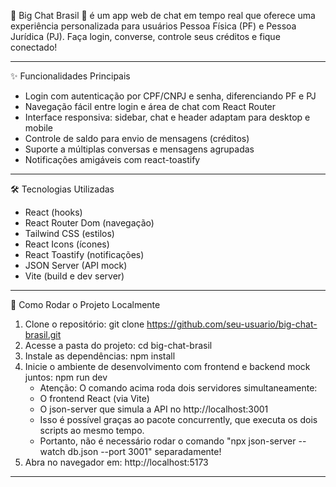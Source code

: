 🚀 Big Chat Brasil 💬 é um app web de chat em tempo real que oferece uma experiência personalizada para usuários Pessoa Física (PF) e Pessoa Jurídica (PJ). Faça login, converse, controle seus créditos e fique conectado!

----------------------------------------------------------------------------------------------------------------------------------------

✨ Funcionalidades Principais
- Login com autenticação por CPF/CNPJ e senha, diferenciando PF e PJ
- Navegação fácil entre login e área de chat com React Router
- Interface responsiva: sidebar, chat e header adaptam para desktop e mobile
- Controle de saldo para envio de mensagens (créditos)
- Suporte a múltiplas conversas e mensagens agrupadas
- Notificações amigáveis com react-toastify

----------------------------------------------------------------------------------------------------------------------------------------

🛠️ Tecnologias Utilizadas
- React (hooks)
- React Router Dom (navegação)
- Tailwind CSS (estilos)
- React Icons (ícones)
- React Toastify (notificações)
- JSON Server (API mock)
- Vite (build e dev server)

----------------------------------------------------------------------------------------------------------------------------------------

🚀 Como Rodar o Projeto Localmente
1. Clone o repositório:
   git clone https://github.com/seu-usuario/big-chat-brasil.git
2. Acesse a pasta do projeto: cd big-chat-brasil
3. Instale as dependências: npm install
4. Inicie o ambiente de desenvolvimento com frontend e backend mock juntos: npm run dev
    - Atenção: O comando acima roda dois servidores simultaneamente:
    - O frontend React (via Vite)
    - O json-server que simula a API no http://localhost:3001
    - Isso é possível graças ao pacote concurrently, que executa os dois scripts ao mesmo tempo.
    - Portanto, não é necessário rodar o comando "npx json-server --watch db.json --port 3001" separadamente!
5. Abra no navegador em: http://localhost:5173

----------------------------------------------------------------------------------------------------------------------------------------
